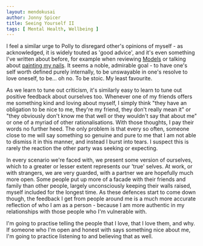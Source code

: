 ```yaml
---
layout: mendokusai
author: Jonny Spicer
title: Seeing Yourself II
tags: [ Mental Health, Wellbeing ]
---
```

I feel a similar urge to Polly to disregard other's opinions of myself - as acknowledged, it is widely touted as 'good advice', and 
it's even something I've written about before, for example when reviewing [Models](/mendokusai/2019/01/13/book-reviews-models-by-mark-manson) or talking about [painting my nails](/mendokusai/2018/12/10/i-miss-painting-my-nails). It seems
a noble, admirable goal - to have one's self worth defined purely internally, to be unswayable in one's resolve to love oneself, to be... oh no. To be stoic. My least favourite.

As we learn to tune out criticism, it's similarly easy to learn to tune out positive feedback about ourselves too. Whenever one of
my friends offers me something kind and loving about myself, I simply think "they have an obligation to be nice to me, they're my
friend, they don't really mean it" or "they obviously don't know me that well or they wouldn't say that about me" or one of a myriad of other rationalisations. With those thoughts, I pay their words no further heed. The only problem is that every so often, someone close to me will say something so genuine and pure to me that I am not able to dismiss it in this manner, and instead I burst into tears. I suspect this is rarely the reaction the other party was seeking or expecting.

In every scenario we're faced with, we present some version of ourselves, which to a greater or lesser extent represents our 'true'
selves. At work, or with strangers, we are very guarded, with a partner we are hopefully much more open. Some people put up more of 
a facade with their friends and family than other people, largely unconsciously keeping their walls raised, myself included for the
longest time. As these defences start to come down though, the feedback I get from people around me is a much more accurate reflection of who I am as a person - because I am more authentic in my relationships with those people who I'm vulnerable with. 

I'm going to practise telling the people that I love, that I love them, and why. If someone who I'm open and honest with says
something nice about me, I'm going to practice listening to and believing that as well.
